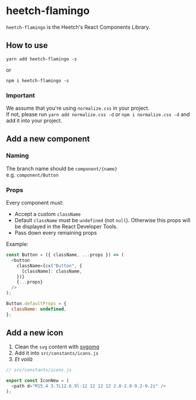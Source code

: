 # heetch-flamingo

`heetch-flamingo` is the Heetch's React Components Library.

## How to use

```
yarn add heetch-flamingo -s
```

or

```
npm i heetch-flamingo -s
```

### Important

We assume that you're using `normalize.css` in your project.
<br />
If not, please run `yarn add normalize.css -d` or `npm i normalize.css -d` and add it into your project.

## Add a new component

### Naming

The branch name should be `component/{name}`
<br />
e.g. `component/Button`

### Props

Every component must:

- Accept a custom `className`
- Default `className` must be `undefined` (not `null`). Otherwise this props will be displayed in the React Developer Tools.
- Pass down every remaining props

Example:

```js
const Button = ({ className, ...props }) => (
  <button
    className={cx("Button", {
      [className]: className,
    })}
    {...props}
  />
);

Button.defaultProps = {
  className: undefined,
};
```

## Add a new icon

1. Clean the `svg` content with [svgomg](https://jakearchibald.github.io/svgomg/)
2. Add it into `src/constants/icons.js`
3. _Et voilà_

```js
// src/constants/icons.js

export const IconNew = (
  <path d="M15.4 3.7L12.6.9l-12 12 12 12 2.8-2.8-9.2-9.2z" />
);
```
